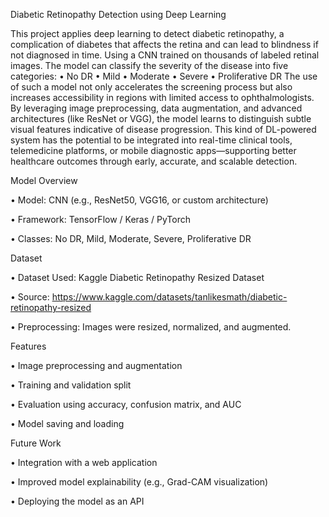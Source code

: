 Diabetic Retinopathy Detection using Deep Learning


This project applies deep learning to detect diabetic retinopathy, a complication of diabetes that affects the retina and can lead to blindness if not diagnosed in time. Using a CNN trained on thousands of labeled retinal images. 
The model can classify the severity of the disease into five categories: 
• No DR 
• Mild
• Moderate 
• Severe 
• Proliferative DR 
The use of such a model not only accelerates the screening process but also increases accessibility in regions with limited access to ophthalmologists. By leveraging image preprocessing, data augmentation, and advanced architectures (like ResNet or VGG), the model learns to distinguish subtle visual features indicative of disease progression. This kind of DL-powered system has the potential to be integrated into real-time clinical tools, telemedicine platforms, or mobile diagnostic apps—supporting better healthcare outcomes through early, accurate, and scalable detection.




Model Overview

• Model: CNN (e.g., ResNet50, VGG16, or custom architecture)

• Framework: TensorFlow / Keras / PyTorch

• Classes: No DR, Mild, Moderate, Severe, Proliferative DR



Dataset

• Dataset Used: Kaggle Diabetic Retinopathy Resized Dataset

• Source: https://www.kaggle.com/datasets/tanlikesmath/diabetic-retinopathy-resized

• Preprocessing: Images were resized, normalized, and augmented.



Features

• Image preprocessing and augmentation

• Training and validation split

• Evaluation using accuracy, confusion matrix, and AUC

• Model saving and loading



Future Work

• Integration with a web application

• Improved model explainability (e.g., Grad-CAM visualization)

• Deploying the model as an API
